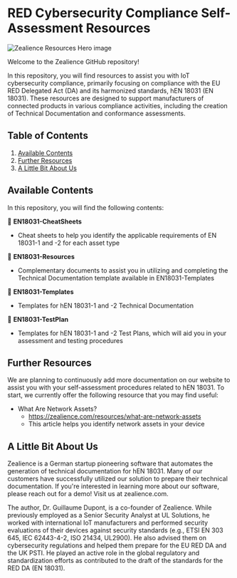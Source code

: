 # RED Cybersecurity Compliance Self-Assessment Resources
![Zealience Resources Hero image](https://github.com/zealience/IoT-Cybersecurity-Compliance/blob/main/misc/HeroResources.png?raw=true)

Welcome to the Zealience GitHub repository!

In this repository, you will find resources to assist you with IoT cybersecurity compliance, primarily focusing on compliance with the EU RED Delegated Act (DA) and its harmonized standards, hEN 18031 (EN 18031). These resources are designed to support manufacturers of connected products in various compliance activities, including the creation of Technical Documentation and conformance assessments.

## Table of Contents
1. [Available Contents](#contents)
2. [Further Resources](#res)
3. [A Little Bit About Us](#us)

## Available Contents <a name='contents'></a>
In this repository, you will find the following contents:

📂 **EN18031-CheatSheets**
- Cheat sheets to help you identify the applicable requirements of EN 18031-1 and -2 for each asset type
  
📂 **EN18031-Resources**
- Complementary documents to assist you in utilizing and completing the Technical Documentation template available in EN18031-Templates     

📂 **EN18031-Templates**
- Templates for hEN 18031-1 and -2 Technical Documentation

📂 **EN18031-TestPlan**
- Templates for hEN 18031-1 and -2 Test Plans, which will aid you in your assessment and testing procedures

 ## Further Resources <a name='res'></a>
We are planning to continuously add more documentation on our website to assist you with your self-assessment procedures related to hEN 18031. To start, we currently offer the following resource that you may find useful:
 - What Are Network Assets?
    -  https://zealience.com/resources/what-are-network-assets
    -  This article helps you identify network assets in your device

 ## A Little Bit About Us <a name='us'></a>
Zealience is a German startup pioneering software that automates the generation of technical documentation for hEN 18031. Many of our customers have successfully utilized our solution to prepare their technical documentation. If you're interested in learning more about our software, please reach out for a demo! Visit us at zealience.com.

The author, Dr. Guillaume Dupont, is a co-founder of Zealience. While previously employed as a Senior Security Analyst at UL Solutions, he worked with international IoT manufacturers and performed security evaluations of their devices against security standards (e.g., ETSI EN 303 645, IEC 62443-4-2, ISO 21434, UL2900). He also advised them on cybersecurity regulations and helped them prepare for the EU RED DA and the UK PSTI. He played an active role in the global regulatory and standardization efforts as contributed to the draft of the standards for the RED DA (EN 18031).
